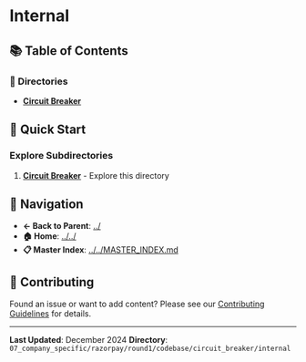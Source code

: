 # Internal

## 📚 Table of Contents

### 📁 Directories

- **[Circuit Breaker](circuit_breaker/)**

## 🚀 Quick Start

### Explore Subdirectories
1. **[Circuit Breaker](circuit_breaker/)** - Explore this directory

## 🔗 Navigation

- **← Back to Parent**: [../](../)
- **🏠 Home**: [../../](../..)
- **📋 Master Index**: [../../MASTER_INDEX.md](../../../../../../..MASTER_INDEX.md)

## 🤝 Contributing

Found an issue or want to add content? Please see our [Contributing Guidelines](../../../../../../CONTRIBUTING.md) for details.

---

**Last Updated**: December 2024
**Directory**: `07_company_specific/razorpay/round1/codebase/circuit_breaker/internal`
